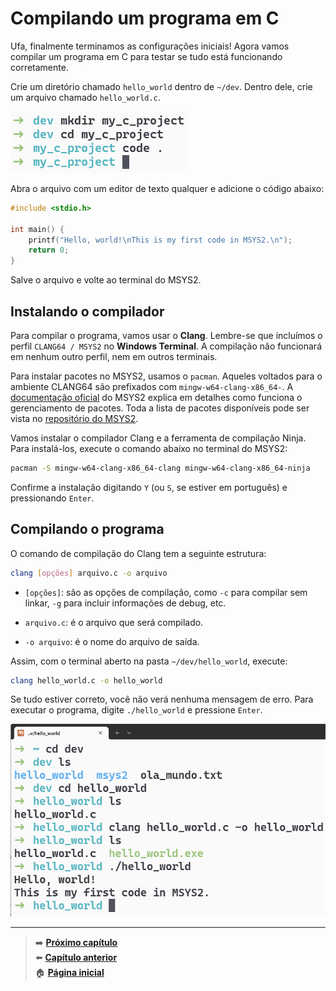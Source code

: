 # Compilando um programa em C

Ufa, finalmente terminamos as configurações iniciais!
Agora vamos compilar um programa em C para testar se tudo está funcionando corretamente.

Crie um diretório chamado `hello_world` dentro de `~/dev`.
Dentro dele, crie um arquivo chamado `hello_world.c`.

![Comandos executados no Windows Terminal no perfil MSYS2 CLANG64 para criar um arquivo chamado hello_world.c.](/img/create_hello_world_project.png)

Abra o arquivo com um editor de texto qualquer e adicione o código abaixo:

```c
#include <stdio.h>

int main() {
    printf("Hello, world!\nThis is my first code in MSYS2.\n");
    return 0;
}
```

Salve o arquivo e volte ao terminal do MSYS2.

## Instalando o compilador

Para compilar o programa, vamos usar o **Clang**.
Lembre-se que incluímos o perfil `CLANG64 / MSYS2` no **Windows Terminal**.
A compilação não funcionará em nenhum outro perfil, nem em outros terminais.

Para instalar pacotes no MSYS2, usamos o `pacman`.
Aqueles voltados para o ambiente CLANG64 são prefixados com `mingw-w64-clang-x86_64-`.
A [documentação oficial](https://www.msys2.org/docs/package-management/) do MSYS2 explica em detalhes como funciona o gerenciamento de pacotes.
Toda a lista de pacotes disponíveis pode ser vista no [repositório do MSYS2](https://packages.msys2.org/).

Vamos instalar o compilador Clang e a ferramenta de compilação Ninja.
Para instalá-los, execute o comando abaixo no terminal do MSYS2:

```bash
pacman -S mingw-w64-clang-x86_64-clang mingw-w64-clang-x86_64-ninja
```

Confirme a instalação digitando `Y` (ou `S`, se estiver em português) e pressionando `Enter`.

## Compilando o programa

O comando de compilação do Clang tem a seguinte estrutura:

```bash
clang [opções] arquivo.c -o arquivo
```

- `[opções]`: são as opções de compilação, como `-c` para compilar sem linkar, `-g` para incluir informações de debug, etc.

- `arquivo.c`: é o arquivo que será compilado.

- `-o arquivo`: é o nome do arquivo de saída.

Assim, com o terminal aberto na pasta `~/dev/hello_world`, execute:

```bash
clang hello_world.c -o hello_world
```

Se tudo estiver correto, você não verá nenhuma mensagem de erro.
Para executar o programa, digite `./hello_world` e pressione `Enter`.

![Comandos executados no terminal do MSYS2 para compilar e executar o programa hello_world.c.](/img/compiling_and_running_hello_world_project.png)

---

> ➡️ [**Próximo capítulo**](/chapters/vscode_to_path.md)\
> ⬅️ [**Capítulo anterior**](/chapters/oh_my_zsh.md)\
> 🏠 [**Página inicial**](/README.md)

